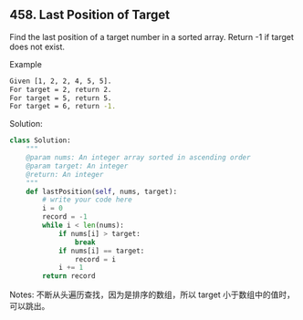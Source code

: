 ## 458. Last Position of Target

Find the last position of a target number in a sorted array. Return -1 if target does not exist.

 Example

 ```bash
Given [1, 2, 2, 4, 5, 5].
For target = 2, return 2.
For target = 5, return 5.
For target = 6, return -1.
 ```



Solution:

```python
class Solution:
    """
    @param nums: An integer array sorted in ascending order
    @param target: An integer
    @return: An integer
    """
    def lastPosition(self, nums, target):
        # write your code here
        i = 0
        record = -1
        while i < len(nums):
            if nums[i] > target:
                break
            if nums[i] == target:
                record = i
            i += 1
        return record
```



Notes: 不断从头遍历查找，因为是排序的数组，所以 target 小于数组中的值时，可以跳出。